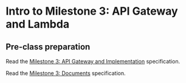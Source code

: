 # Intro to Milestone 3: API Gateway and Lambda

## Pre-class preparation
  
Read the [Milestone 3: API Gateway and Implementation](../../tweeter/milestone-3/milestone-3.md) specification.
  
Read the [Milestone 3: Documents](../../tweeter/milestone-3-docs/milestone-3-docs.md) specification.
